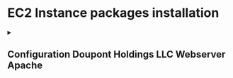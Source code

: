 # EC2 Instance packages installation

<details>
<summary><h2>Configuration Doupont Holdings LLC Webserver Apache</h2></summary>


### Connect to AWS EC2 Instance over SSH

### **Step 1: Locate your .pem or .ppk file**
- First, ensure you have the .pem or .ppk file you previously generated and downloaded. If you can't find it, check your Downloads folder.

### **Step 2: Find the SSH command**

![SSH Instructions](images/ec2-ssh-connect.gif)

### **Step 3: Open your Terminal**
- Once you have the SSH command, open a Terminal of your choice. You can usually find Terminal on macOS or use a program like PuTTY on Windows.
<details>
<summary>🚨Important</summary>
If you have downloaded the .ppk you must use PuTTy however if you downloaded the .pem file you can just give the relative path in the terminal.
</details>
<br>

### **Step 4: Navigate to your Downloads folder**
- In the Terminal, navigate to your Downloads folder using the following command:
  ```bash
  cd Downloads
  ```

### **Step 5: Connect to your EC2 Instance**
- Finally, enter the SSH command you obtained earlier. Replace "Valhalla.pem" with the name of your .pem or .ppk file and "ubuntu@ec2-3-88-72-4.compute-1.amazonaws.com" with the appropriate username and public DNS (or IP address) of your EC2 Instance:
  ```bash
  ssh -i "Valhalla.pem" ubuntu@ec2-3-88-72-4.compute-1.amazonaws.com
  ```

Press Enter to run the command. You may be prompted to confirm the connection by typing "yes" and then entering your passphrase if you set one during the key pair generation.

You should now be connected to your EC2 Instance over SSH. Make sure to replace "Valhalla.pem" and the EC2 Instance address with your specific key file and instance details.

<br>
<br>

## Install the necessary packages

### **Step 1 - Install Apache**
Apache is available with the default ubuntu package manager `apt`.
You can install apache by entering the following commands:

```bash
sudo apt update
```
This command will update the package manager to get the latest packages.

```bash
sudo apt install apache2 -y
```
This command will download the apache2 package and the `-y` option will accept any additional packages automatically


### **Step 2 - Adjusting the Firewall**

Here you don't need to do anything, because you already have a firewall provided by AWS. This is managed over the security groups. See here [📄Network Configurations](network-configurations.md#security-group-public-us-east-1)

### **Step 3 - Checking your Web Server**

At the end of the installation process, Ubuntu 20.04 starts Apache. The web server should already be up and running.

Check with the systemd init system to make sure the service is running by typing:

```bash
sudo systemctl status apache2
```

```
● apache2.service - The Apache HTTP Server
     Loaded: loaded (/lib/systemd/system/apache2.service; enabled; vendor preset: enabled)
     Active: active (running) since Fri 2023-10-06 12:42:54 UTC; 17min ago
       Docs: https://httpd.apache.org/docs/2.4/
   Main PID: 2560 (apache2)
      Tasks: 55 (limit: 1141)
     Memory: 5.2M
        CPU: 83ms
     CGroup: /system.slice/apache2.service
             ├─2560 /usr/sbin/apache2 -k start
             ├─2571 /usr/sbin/apache2 -k start
             └─2572 /usr/sbin/apache2 -k start

Oct 06 12:42:54 ip-10-0-0-10 systemd[1]: Starting The Apache HTTP Server...
Oct 06 12:42:54 ip-10-0-0-10 systemd[1]: Started The Apache HTTP Server.
```


As confirmed by this output, the service has started successfully. However, the best way to test this is to request a page from Apache.

You can access the default Apache landing page to confirm that the software is running properly through your IP address. If you do not know your server’s IP address, you can get it a few different ways from the command line.

Try typing this at your server’s command prompt:

```
curl -4 icanhazip.com
```

when you have your server's IP address, enter it into your browsers search bar:

    http://3.88.72.4

### **Step 4 - Managing the Apache Process**

Now that you have your web server up and running, let’s go over some basic management commands using `systemctl`.

To stop your web server, type:

    sudo systemctl stop apache2
To start the web server when it is stopped, type:

    sudo systemctl start apache2
To stop and then start the service again, type:

    sudo systemctl restart apache2
If you are simply making configuration changes, Apache can often reload without dropping connections. To do this, use this command:

    sudo systemctl reload apache2
By default, Apache is configured to start automatically when the server boots. If this is not what you want, disable this behavior by typing:

    sudo systemctl disable apache2
To re-enable the service to start up at boot, type:

    sudo systemctl enable apache2
Apache should now start automatically when the server boots again.

### **Step 5 - Setting Up Virtual Hosts**

When using the Apache web server, you can use virtual hosts (similar to server blocks in Nginx) to encapsulate configuration details and host more than one domain from a single server. We will set up a domain called **dhllc**, but you should **replace this with your own domain name**.

Apache on Ubuntu 20.04 has one server block enabled by default that is configured to serve documents from the ``/var/www/html`` directory. While this works well for a single site, it can become unwieldy if you are hosting multiple sites. Instead of modifying ``/var/www/html``, let’s create a directory structure within ``/var/www`` for a **dhllc** site, leaving ``/var/www/html`` in place as the default directory to be served if a client request doesn’t match any other sites.

Create the directory for **dhllc** as follows:

```bash
sudo mkdir /var/www/dhllc
```

Next, assign ownership of the directory with the ``$USER`` environment variable:

```bash 
sudo chown -R $USER:$USER /var/www/dhllc
```

The permissions of your web roots should be correct if you haven’t modified your umask value, which sets default file permissions. To ensure that your permissions are correct and allow the owner to read, write, and execute the files while granting only read and execute permissions to groups and others, you can input the following command:

```bash
sudo chmod -R 755 /var/www/dhllc
```

Next, create a sample `index.html` page using `nano` or a editor of your choice:

```bash
sudo nano /var/www/dhllc/index.html
```

Inside, the `index.html` add your html of your liking, for me I used this:

<details>
<summary>📄HTML</summary>

```html



<!DOCTYPE html>
<html lang="en">
<head>
    <meta charset="UTF-8">
    <meta name="viewport" content="width=device-width, initial-scale=1.0">
    <title>Doupont Holdings LLC</title>
    <!-- Include UIkit CSS -->
    <link rel="stylesheet" href="https://cdn.jsdelivr.net/npm/uikit@3.7.6/dist/css/uikit.min.css" />
    <!-- Include UIkit JavaScript -->
    <script src="https://cdn.jsdelivr.net/npm/uikit@3.7.6/dist/js/uikit.min.js"></script>
</head>
<body>
    <!-- Header Section -->
    <header>
        <nav class="uk-navbar-container" uk-navbar>
            <div class="uk-navbar-left">
                <a class="uk-navbar-item uk-logo" href="#">Doupont Holdings LLC</a>
            </div>
            <div class="uk-navbar-right">
                <ul class="uk-navbar-nav">
                    <li><a href="#about">About Us</a></li>
                    <li><a href="#services">Services</a></li>
                    <li><a href="#portfolio">Portfolio</a></li>
                    <li><a href="#contact">Contact</a></li>
                </ul>
            </div>
        </nav>
    </header>

    <!-- Hero Section -->
    <section class="uk-section uk-section-primary uk-light">
        <div class="uk-container">
            <div class="uk-text-center">
                <h2>Welcome to Doupont Holdings LLC</h2>
                <p>Your Partner in Business Success</p>
                <a href="#contact" class="uk-button uk-button-default">Contact Us</a>
            </div>
        </div>
    </section>

    <!-- About Section -->
    <section id="about" class="uk-section">
        <div class="uk-container">
            <h2 class="uk-heading-small">About Us</h2>
            <p>Lorem ipsum dolor sit amet, consectetur adipiscing elit. Nullam ut lorem at libero euismod vehicula vel vel justo. Proin sagittis tortor ut nunc cursus, sit amet luctus velit scelerisque.</p>
        </div>
    </section>

    <!-- Services Section -->
    <section id="services" class="uk-section">
        <div class="uk-container">
            <h2 class="uk-heading-small">Services</h2>
            <div class="uk-child-width-1-3@m uk-grid-small" uk-grid>
                <div>
                    <div class="uk-card uk-card-default uk-card-body">
                        <h3 class="uk-card-title">Service 1</h3>
                        <p>Lorem ipsum dolor sit amet, consectetur adipiscing elit. Nullam ut lorem at libero euismod vehicula vel vel justo.</p>
                    </div>
                </div>
                <div>
                    <div class="uk-card uk-card-default uk-card-body">
                        <h3 class="uk-card-title">Service 2</h3>
                        <p>Lorem ipsum dolor sit amet, consectetur adipiscing elit. Nullam ut lorem at libero euismod vehicula vel vel justo.</p>
                    </div>
                </div>
                <div>
                    <div class="uk-card uk-card-default uk-card-body">
                        <h3 class="uk-card-title">Service 3</h3>
                        <p>Lorem ipsum dolor sit amet, consectetur adipiscing elit. Nullam ut lorem at libero euismod vehicula vel vel justo.</p>
                    </div>
                </div>
            </div>
        </div>
    </section>

    <!-- Portfolio Section -->
    <section id="portfolio" class="uk-section">
        <div class="uk-container">
            <!-- Add your portfolio items here -->
        </div>
    </section>

    <!-- Contact Section -->
    <section id="contact" class="uk-section">
        <div class="uk-container">
            <h2 class="uk-heading-small">Contact Us</h2>
            <p>If you have any inquiries or would like to work with us, please get in touch!</p>
            <form class="uk-form-stacked">
                <div class="uk-margin">
                    <input class="uk-input" type="text" placeholder="Your Name" required>
                </div>
                <div class="uk-margin">
                    <input class="uk-input" type="email" placeholder="Your Email" required>
                </div>
                <div class="uk-margin">
                    <textarea class="uk-textarea" placeholder="Your Message" required></textarea>
                </div>
                <button class="uk-button uk-button-default" type="submit">Send Message</button>
            </form>
        </div>
    </section>

    <!-- Footer Section -->
    <footer class="uk-section uk-section-secondary uk-light">
        <div class="uk-container uk-text-center">
            <p>&copy; 2023 Doupont Holdings LLC. All rights reserved.</p>
            <div>
                <!-- Add your social media icons here using UIkit icons -->
                <a href="#" class="uk-icon-button uk-margin-small-right" uk-icon="icon: facebook"></a>
                <a href="#" class="uk-icon-button uk-margin-small-right" uk-icon="icon: twitter"></a>
                <a href="#" class="uk-icon-button uk-margin-small-right" uk-icon="icon: linkedin"></a>
            </div>
        </div>
    </footer>
</body>
</html>

```
</details>


<details>
<summary>📄🚨 Important Note for Website</summary>

## Transferring Your Custom Website to an EC2 Instance via SCP

You can create your website within Visual Studio Code (VSC) or any code editor of your choice. To upload it to your EC2 Instance, you'll need to use the `scp` command to copy the local files from your PC or laptop.

### Step 1: Create a Transfer Folder

First, create a transfer folder on your EC2 instance with the following command:

```bash
mkdir transfer_folder
```

This will ensure that you won't encounter any permission issues on both your local machine and the EC2 instance.

### Step 2: Determine the Path to the Transfer Folder

Navigate to the transfer folder using the following command (assuming you are in the transfer folder):

```bash
pwd
```

Note down the path for future reference.

### Step 3: Copy Your Local Files

Now, you can copy your local files onto the EC2 instance using the `scp` command. Replace the placeholders as follows:

- `/path/to/your/key`: The path to your SSH key.
- `/path/to/your/folder`: The path to your custom website folder on your local machine.
- `ubuntu@ec2-52-70-73-92.compute-1.amazonaws.com`: The EC2 instance's public DNS.
- `/home/ubuntu/transfer_folder`: The path to the transfer folder on your EC2 instance.

```bash
scp -i "/path/to/your/key" -r /path/to/your/folder ubuntu@ec2-52-70-73-92.compute-1.amazonaws.com:/home/ubuntu/transfer_folder 
```

### Step 4: Verify the Transfer

You can check if the transfer was successful. Once completed, you can delete the old `index.html` file in the appropriate folder location and move your custom website files into place. Your website is now live on your EC2 instance!

![Output SCP](images/output-scp.png)

Et voilà, you're done!

![Custom Doupont Holdings Website](images/custom-doupont-holdings-website.gif)

---

</details>

<br>

Save and close the file when you are finished by pressing `CTRL + X`.

In order for Apache to serve this content, it’s necessary to create a virtual host file with the correct directives. Instead of modifying the default configuration file located at `/etc/apache2/sites-available/000-default.conf` directly, let’s make a new one at `/etc/apache2/sites-available/dhllc.conf`:

```bash
sudo nano /etc/apache2/sites-available/dhllc.conf
```

Paste in the following configuration block, which is similar to the default, but updated for our new directory and domain name:

```
<VirtualHost *:80>
    ServerAdmin webmaster@localhost
    ServerName dhllc-web
    ServerAlias www.doupont-holdings
    DocumentRoot /var/www/dhllc
    ErrorLog ${APACHE_LOG_DIR}/error.log
    CustomLog ${APACHE_LOG_DIR}/access.log combined
</VirtualHost>
```

Notice that we’ve updated the `DocumentRoot` to our new directory and `ServerAdmin` to an email that the **dhllc** site administrator can access. We’ve also added two directives: `ServerName`, which establishes the base domain that should match for this virtual host definition, and `ServerAlias`, which defines further names that should match as if they were the base name.

Save and close the file when you are finished.

Let’s enable the file with the `a2ensite` tool:

    sudo a2ensite your_domain.conf
Disable the default site defined in 000-default.conf:

    sudo a2dissite 000-default.conf
Next, let’s test for configuration errors:

    sudo apache2ctl configtest
You should receive the following output:

    Output
    Syntax OK
Restart Apache to implement your changes:

    sudo systemctl restart apache2
    
Apache should now be serving your domain name. You can test this by navigating to `http://Server-IP`, where you should see something like this:

![Doupont Holdings LLC](images/Doupont-Holdings-LLC-Webpage.png)

### **Step 6 - Securing the connection**
You have successfully completed step 5, which means your custom website is now up and running on your Apache2 web server. However, there is one crucial issue remaining – your website lacks a secure connection, currently operating on HTTP. Fortunately, rectifying this is a straightforward process, with two viable options available.

- **Option 1**: If you have a domain, you can utilize Certbot to secure your website with a valid SSL certificate.

- **Option 2**: If you don't have a domain, you can opt for a self-signed certificate to establish a basic level of security for your website.

Please choose the option that best suits your needs and proceed accordingly to enhance the security of your website.

<details>
<summary>Important Note</summary>

If you own a domain such as `doupont-holdings.com` or `it-ology.ch`, you have the flexibility to select between two available options: Certbot and self-signed certificates. I highly recommend opting for Certbot in this case, as it offers a more robust and trusted solution for securing your website.

However, if you do not possess a domain, your sole viable choice is to utilize a self-signed certificate to establish a secure connection for your website.

</details>


<details>
    <summary><h3><strong>Setup CertBot on Amazon Linux</strong></h3></summary>

### Step 1: Update Package Manager

The first step is to ensure that your package manager is up-to-date. This is important to ensure that you have access to the latest packages and security updates. 

Run the following command to update the package manager:

```bash
sudo yum update
```

This command will check for available updates and prompt you to confirm the installation. Enter 'y' if prompted to proceed with the update.

### Step 2: Install CertBot

Once your package manager is updated, you can proceed to install CertBot. CertBot can be installed via the EPEL (Extra Packages for Enterprise Linux) repository, so you'll need to enable it first.

Enable the EPEL repository with the following command:

```bash
sudo amazon-linux-extras install epel
```

Now, you can install CertBot and its Apache plugin (if you are using Apache) using the following command:

```bash
sudo yum install certbot python2-certbot-apache
```

CertBot and the Apache plugin are now installed on your server.

### Step 3: Configure CertBot

CertBot is now installed, but you'll need to configure it for your specific web server and domain. This configuration will vary depending on whether you're using Apache or another web server. Refer to the official CertBot documentation for detailed instructions on configuring CertBot for your specific setup.

### Step 4: Obtain SSL/TLS Certificates

After configuring CertBot, you can use it to obtain SSL/TLS certificates for your domain. Run the following command to request a certificate and follow the on-screen instructions:

```bash
sudo certbot --apache
```

CertBot will interactively ask you to select the domains you want to secure and make necessary configurations.

### Step 5: Automatically Renew Certificates (Optional)

It's important to automatically renew your SSL/TLS certificates to ensure they remain valid. CertBot can set up a cron job to handle certificate renewals automatically. To do this, run:

```bash
sudo certbot renew --dry-run
```

This will simulate the renewal process to ensure it's working correctly. If successful, CertBot will automatically renew your certificates when they are close to expiration.

</details>



<details>
    <summary><h3><strong>Setup CertBot on Ubuntu</strong></h3></summary>

### Step 1: Update Package Manager

The first step is to ensure that your package manager is up-to-date. This is important to ensure that you have access to the latest packages and security updates.

Run the following command to update the package manager:

```bash
sudo apt update
```

This command will check for available updates and prompt you to confirm the installation. Enter 'y' if prompted to proceed with the update.

### Step 2: Install CertBot

Once your package manager is updated, you can proceed to install CertBot. CertBot is available in the default Ubuntu repositories, so you can install it directly with the following command:

```bash
sudo apt install certbot
```

CertBot is now installed on your server.

### Step 3: Configure CertBot

CertBot is now installed, but you'll need to configure it for your specific web server and domain. This configuration will vary depending on whether you're using Apache, Nginx, or another web server. Refer to the official CertBot documentation for detailed instructions on configuring CertBot for your specific setup.

### Step 4: Obtain SSL/TLS Certificates

After configuring CertBot, you can use it to obtain SSL/TLS certificates for your domain. Run the following command to request a certificate and follow the on-screen instructions:

```bash
sudo certbot --apache
```

Or, if you are using Nginx:

```bash
sudo certbot --nginx
```

CertBot will interactively ask you to select the domains you want to secure and make necessary configurations.

### Step 5: Automatically Renew Certificates (Optional)

It's important to automatically renew your SSL/TLS certificates to ensure they remain valid. CertBot can set up a systemd timer to handle certificate renewals automatically. To do this, run:

```bash
sudo systemctl enable certbot.timer
```

This will set up a scheduled task to renew your certificates when they are close to expiration.

You can also manually test the renewal process by running:

```bash
sudo certbot renew --dry-run
```

This will simulate the renewal process to ensure it's working correctly. If successful, CertBot will automatically renew your certificates when they are close to expiration.

</details>

<details>
    <summary><h3><strong>Setup Self-Signed SSL/TLS Certificate on Ubuntu</strong></h3></summary>

### Step 1: Generate a Self-Signed Certificate

The first step is to generate a self-signed SSL/TLS certificate for your server. You can use the OpenSSL tool to create a self-signed certificate.

Run the following command to generate a self-signed certificate:

```bash
sudo openssl req -x509 -nodes -days 365 -newkey rsa:2048 -keyout /etc/ssl/private/self-signed.key -out /etc/ssl/certs/self-signed.crt
```

This command will create a private key (`self-signed.key`) and a self-signed certificate (`self-signed.crt`) that is valid for 365 days. Adjust the validity period as needed.

### Step 2: Configure Your Web Server

Next, you need to configure your web server (e.g., Apache or Nginx) to use the self-signed certificate. You will need to specify the path to the key and certificate files in your web server configuration.

```apache
sudo nano /etc/apache2/sites-available/default-ssl.conf
```

For Apache, you can edit your virtual host configuration file and add the following lines:

```apache
SSLCertificateFile /etc/ssl/certs/self-signed.crt
SSLCertificateKeyFile /etc/ssl/private/self-signed.key
```

it should look like this:

```apache
<VirtualHost *:443>
    ServerAdmin webmaster@localhost
    DocumentRoot /var/www/your_domain
    SSLEngine on
    SSLCertificateFile /etc/ssl/certs/selfsigned.crt
    SSLCertificateKeyFile /etc/ssl/private/selfsigned.key
    ...
</VirtualHost>
```

For Nginx, edit your server block configuration file:

```nginx
ssl_certificate /etc/ssl/certs/self-signed.crt;
ssl_certificate_key /etc/ssl/private/self-signed.key;
```

### Step 3: Restart Your Web Server

After configuring your web server, you should restart it to apply the changes. The specific command to restart your web server depends on which one you are using.

For Apache:

```bash
sudo systemctl restart apache2
```

For Nginx:

```bash
sudo systemctl restart nginx
```

assign them

```apache
sudo a2enmod ssl
sudo a2ensite default-ssl
```

to finalize the changes

```apache
sudo systemctl restart apache2
```

### Step 4: Access Your Website

Your self-signed SSL/TLS certificate is now in place. When you visit your website using HTTPS, your browser will show a warning that the certificate is not trusted since it's self-signed. You can choose to proceed and access your website securely.

Remember that self-signed certificates are not suitable for production websites but are useful for testing and development environments.

</details>
</details>

